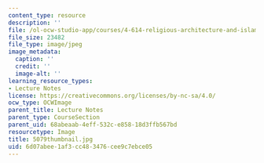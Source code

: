 ```yaml
---
content_type: resource
description: ''
file: /ol-ocw-studio-app/courses/4-614-religious-architecture-and-islamic-cultures-fall-2002/6d07abee1af3cc483476cee9c7ebce05_5079thumbnail.jpg
file_size: 23482
file_type: image/jpeg
image_metadata:
  caption: ''
  credit: ''
  image-alt: ''
learning_resource_types:
- Lecture Notes
license: https://creativecommons.org/licenses/by-nc-sa/4.0/
ocw_type: OCWImage
parent_title: Lecture Notes
parent_type: CourseSection
parent_uid: 68abeaab-4eff-532c-e858-18d3ffb567bd
resourcetype: Image
title: 5079thumbnail.jpg
uid: 6d07abee-1af3-cc48-3476-cee9c7ebce05
---
```

